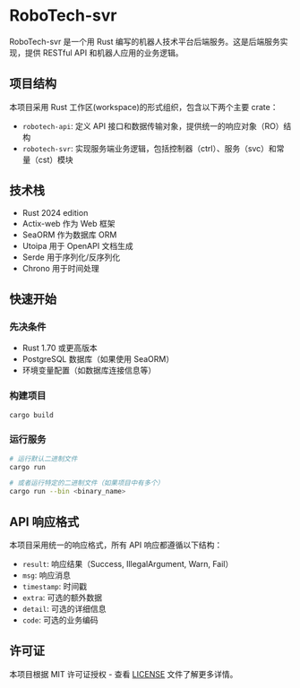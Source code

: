 # RoboTech-svr

RoboTech-svr 是一个用 Rust 编写的机器人技术平台后端服务。这是后端服务实现，提供 RESTful API 和机器人应用的业务逻辑。

## 项目结构

本项目采用 Rust 工作区(workspace)的形式组织，包含以下两个主要 crate：

- `robotech-api`: 定义 API 接口和数据传输对象，提供统一的响应对象（RO）结构
- `robotech-svr`: 实现服务端业务逻辑，包括控制器（ctrl）、服务（svc）和常量（cst）模块

## 技术栈

- Rust 2024 edition
- Actix-web 作为 Web 框架
- SeaORM 作为数据库 ORM
- Utoipa 用于 OpenAPI 文档生成
- Serde 用于序列化/反序列化
- Chrono 用于时间处理

## 快速开始

### 先决条件

- Rust 1.70 或更高版本
- PostgreSQL 数据库（如果使用 SeaORM）
- 环境变量配置（如数据库连接信息等）

### 构建项目

```bash
cargo build
```

### 运行服务

```bash
# 运行默认二进制文件
cargo run

# 或者运行特定的二进制文件（如果项目中有多个）
cargo run --bin <binary_name>
```

## API 响应格式

本项目采用统一的响应格式，所有 API 响应都遵循以下结构：

- `result`: 响应结果（Success, IllegalArgument, Warn, Fail）
- `msg`: 响应消息
- `timestamp`: 时间戳
- `extra`: 可选的额外数据
- `detail`: 可选的详细信息
- `code`: 可选的业务编码

## 许可证

本项目根据 MIT 许可证授权 - 查看 [LICENSE](../LICENSE) 文件了解更多详情。